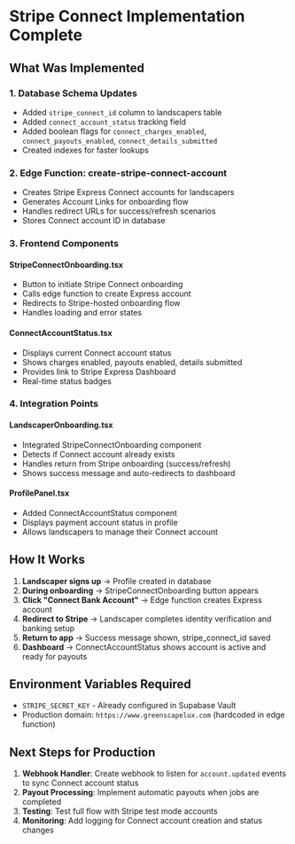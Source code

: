 # Stripe Connect Implementation Complete

## What Was Implemented

### 1. Database Schema Updates
- Added `stripe_connect_id` column to landscapers table
- Added `connect_account_status` tracking field
- Added boolean flags for `connect_charges_enabled`, `connect_payouts_enabled`, `connect_details_submitted`
- Created indexes for faster lookups

### 2. Edge Function: create-stripe-connect-account
- Creates Stripe Express Connect accounts for landscapers
- Generates Account Links for onboarding flow
- Handles redirect URLs for success/refresh scenarios
- Stores Connect account ID in database

### 3. Frontend Components

#### StripeConnectOnboarding.tsx
- Button to initiate Stripe Connect onboarding
- Calls edge function to create Express account
- Redirects to Stripe-hosted onboarding flow
- Handles loading and error states

#### ConnectAccountStatus.tsx
- Displays current Connect account status
- Shows charges enabled, payouts enabled, details submitted
- Provides link to Stripe Express Dashboard
- Real-time status badges

### 4. Integration Points

#### LandscaperOnboarding.tsx
- Integrated StripeConnectOnboarding component
- Detects if Connect account already exists
- Handles return from Stripe onboarding (success/refresh)
- Shows success message and auto-redirects to dashboard

#### ProfilePanel.tsx
- Added ConnectAccountStatus component
- Displays payment account status in profile
- Allows landscapers to manage their Connect account

## How It Works

1. **Landscaper signs up** → Profile created in database
2. **During onboarding** → StripeConnectOnboarding button appears
3. **Click "Connect Bank Account"** → Edge function creates Express account
4. **Redirect to Stripe** → Landscaper completes identity verification and banking setup
5. **Return to app** → Success message shown, stripe_connect_id saved
6. **Dashboard** → ConnectAccountStatus shows account is active and ready for payouts

## Environment Variables Required

- `STRIPE_SECRET_KEY` - Already configured in Supabase Vault
- Production domain: `https://www.greenscapelux.com` (hardcoded in edge function)

## Next Steps for Production

1. **Webhook Handler**: Create webhook to listen for `account.updated` events to sync Connect account status
2. **Payout Processing**: Implement automatic payouts when jobs are completed
3. **Testing**: Test full flow with Stripe test mode accounts
4. **Monitoring**: Add logging for Connect account creation and status changes
